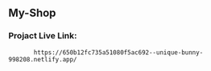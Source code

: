 ## My-Shop 
### Projact Live Link: 
           https://650b12fc735a51080f5ac692--unique-bunny-998208.netlify.app/
